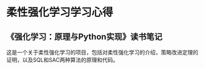 # 柔性强化学习学习心得
## 《强化学习：原理与Python实现》读书笔记
这是一个关于柔性强化学习的项目，包括对柔性强化学习的介绍，策略改进定理的证明，以及SQL和SAC两种算法的原理和代码。



